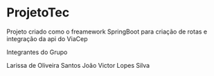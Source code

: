 # ProjetoTec

Projeto criado como o freamework SpringBoot para criação de rotas e integração da api do ViaCep


Integrantes do Grupo

Larissa de Oliveira Santos
João Victor Lopes Silva
